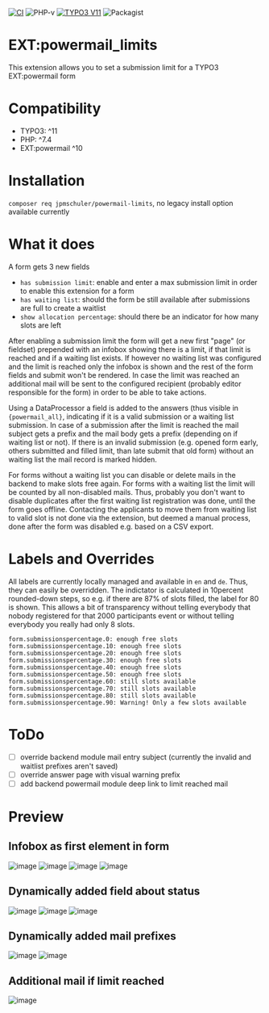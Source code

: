 [![CI](https://github.com/jpmschuler/TYPO3-powermail-limits/actions/workflows/ci.yml/badge.svg)](https://github.com/jpmschuler/TYPO3-powermail-limits/actions/workflows/ci.yml)
![PHP-v](https://shields.io/packagist/php-v/jpmschuler/powermail-limits)
[![TYPO3 V11](https://img.shields.io/badge/TYPO3-11-orange.svg)](https://get.typo3.org/version/11)
![Packagist](https://shields.io/packagist/v/jpmschuler/powermail-limits)

# EXT:powermail_limits

This extension allows you to set a submission limit for a TYPO3 EXT:powermail form

# Compatibility

- TYPO3: ^11
- PHP: ^7.4
- EXT:powermail ^10

# Installation

`composer req jpmschuler/powermail-limits`, no legacy install option available currently

# What it does

A form gets 3 new fields

- `has submission limit`: enable and enter a max submission limit in order to enable this extension for a form
- `has waiting list`: should the form be still available after submissions are full to create a waitlist
- `show allocation percentage`: should there be an indicator for how many slots are left

After enabling a submission limit the form will get a new first "page" (or fieldset) prepended with an infobox showing
there is a limit, if that limit is reached and if a waiting list exists.
If however no waiting list was configured and the limit is reached only the infobox is shown and the rest of the form
fields and submit won't be rendered.
In case the limit was reached an additional mail will be sent to the configured recipient (probably editor responsible
for the form) in order to be able to take actions.

Using a DataProcessor a field is added to the answers (thus visible in `{powermail_all}`, indicating if it is a valid
submission or a waiting list submission.
In case of a submission after the limit is reached the mail subject gets a prefix and the mail body gets a prefix
(depending on if waiting list or not). If there is an invalid submission (e.g. opened form early, others submitted and
filled limit, than late submit that old form) without an waiting list the mail record is marked hidden.

For forms without a waiting list you can disable or delete mails in the backend to make slots free again.
For forms with a waiting list the limit will be counted by all non-disabled mails. Thus, probably you don't want to
disable duplicates after the first waiting list registration was done, until the form goes offline. Contacting the
applicants to move them from waiting list to valid slot is not done via the extension, but deemed a manual
process, done after the form was disabled e.g. based on a CSV export.

# Labels and Overrides

All labels are currently locally managed and available in `en` and `de`. Thus, they can easily be overridden.
The indictator is calculated in 10percent rounded-down steps, so e.g. if there are 87% of slots filled, the label for 80
is shown. This allows a bit of transparency without telling everybody that nobody registered for that 2000 participants
event or without telling everybody you really had only 8 slots.

```
form.submissionspercentage.0: enough free slots
form.submissionspercentage.10: enough free slots
form.submissionspercentage.20: enough free slots
form.submissionspercentage.30: enough free slots
form.submissionspercentage.40: enough free slots
form.submissionspercentage.50: enough free slots
form.submissionspercentage.60: still slots available
form.submissionspercentage.70: still slots available
form.submissionspercentage.80: still slots available
form.submissionspercentage.90: Warning! Only a few slots available
```

# ToDo

- [ ] override backend module mail entry subject (currently the invalid and waitlist prefixes aren't saved)
- [ ] override answer page with visual warning prefix
- [ ] add backend powermail module deep link to limit reached mail

# Preview

## Infobox as first element in form

![image](./Resources/Private/Images/valid-form-0percentWithWait.png)
![image](./Resources/Private/Images/valid-form-90percent.png)
![image](./Resources/Private/Images/waitlist-form.png)
![image](./Resources/Private/Images/invalid-form.png)

## Dynamically added field about status

![image](./Resources/Private/Images/valid-answer.png)
![image](./Resources/Private/Images/waitlist-answer.png)
![image](./Resources/Private/Images/invalid-answer.png)

## Dynamically added mail prefixes

![image](./Resources/Private/Images/waitlist-mail.png)
![image](./Resources/Private/Images/invalid-mail.png)

## Additional mail if limit reached

![image](./Resources/Private/Images/limitfull-mail.png)
